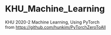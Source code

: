 # KHU_Machine_Learning
KHU 2020-2 Machine Learning, Using PyTorch</br>
from https://github.com/hunkim/PyTorchZeroToAll
